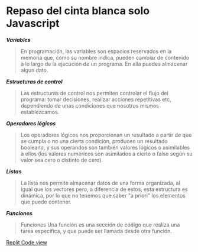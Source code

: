 # Repaso del cinta blanca solo Javascript

***Variables***
>En programación, las variables son espacios reservados en la memoria que, como su nombre indica, pueden cambiar de contenido a lo largo de la ejecución de un programa. En ella puedes almacenar algun dato.


***Estructuras de control***
>Las estructuras de control nos permiten controlar el flujo del programa: tomar decisiones, realizar acciones repetitivas etc, dependiendo de unas condiciones que nosotros mismos establezcamos. 


***Operadores lógicos***
>Los operadores lógicos nos proporcionan un resultado a partir de que se cumpla o no una cierta condición, producen un resultado booleano, y sus operandos son también valores lógicos o asimilables a ellos (los valores numéricos son asimilados a cierto o falso según su valor sea cero o distinto de cero).


***Listas***
>La lista nos permite almacenar datos de una forma organizada, al igual que los vectores pero, a diferencia de estos, esta estructura es dinámica, por lo que no tenemos que saber "a priori" los elementos que puede contener.


***Funciones***
>Funciones Una función es una sección de código que realiza una tarea específica, y que puede ser llamada desde otra función. 

[Replit Code view](https://repl.it/@EduDevf/clase0repaso "replit") 
